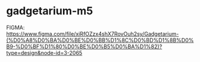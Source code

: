 # gadgetarium-m5

FIGMA: https://www.figma.com/file/xiRfOZzx4shX7RovOuh2sy/Gadgetarium-(%D0%A8%D0%BA%D0%BE%D0%BB%D1%8C%D0%BD%D1%8B%D0%B9-%D0%BF%D1%80%D0%BE%D0%B5%D0%BA%D1%82)?type=design&node-id=3-2065
